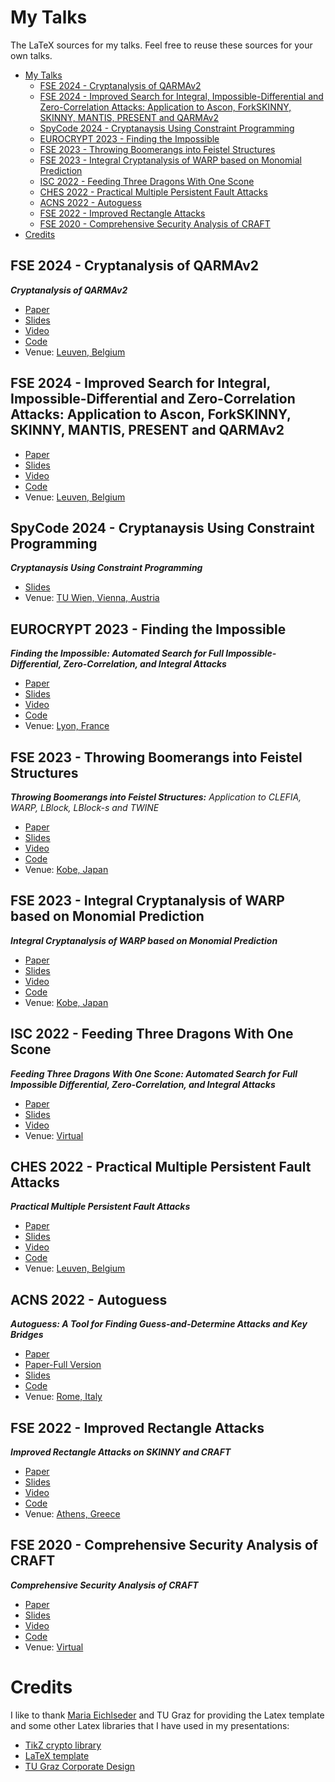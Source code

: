 # My Talks

The LaTeX sources for my talks. Feel free to reuse these sources for your own talks.

- [My Talks](#my-talks)
  - [FSE 2024 - Cryptanalysis of QARMAv2](#fse-2024---cryptanalysis-of-qarmav2)
  - [FSE 2024 - Improved Search for Integral, Impossible-Differential and Zero-Correlation Attacks: Application to Ascon, ForkSKINNY, SKINNY, MANTIS, PRESENT and QARMAv2](#fse-2024---improved-search-for-integral-impossible-differential-and-zero-correlation-attacks-application-to-ascon-forkskinny-skinny-mantis-present-and-qarmav2)
  - [SpyCode 2024 - Cryptanaysis Using Constraint Programming](#spycode-2024---cryptanaysis-using-constraint-programming)
  - [EUROCRYPT 2023 - Finding the Impossible](#eurocrypt-2023---finding-the-impossible)
  - [FSE 2023 - Throwing Boomerangs into Feistel Structures](#fse-2023---throwing-boomerangs-into-feistel-structures)
  - [FSE 2023 - Integral Cryptanalysis of WARP based on Monomial Prediction](#fse-2023---integral-cryptanalysis-of-warp-based-on-monomial-prediction)
  - [ISC 2022 - Feeding Three Dragons With One Scone](#isc-2022---feeding-three-dragons-with-one-scone)
  - [CHES 2022 - Practical Multiple Persistent Fault Attacks](#ches-2022---practical-multiple-persistent-fault-attacks)
  - [ACNS 2022 - Autoguess](#acns-2022---autoguess)
  - [FSE 2022 - Improved Rectangle Attacks](#fse-2022---improved-rectangle-attacks)
  - [FSE 2020 - Comprehensive Security Analysis of CRAFT](#fse-2020---comprehensive-security-analysis-of-craft)
- [Credits](#credits)

## FSE 2024 - Cryptanalysis of QARMAv2
***Cryptanalysis of QARMAv2***

- [Paper](https://ia.cr/2023/1833)
- [Slides](20240328-FSE-2024)
- [Video](https://youtu.be/ik-jy0r2NHA?t=1379)
- [Code](https://github.com/hadipourh/QARMAnalysis)
- Venue: [Leuven, Belgium](https://fse.iacr.org/2024/)

## FSE 2024 - Improved Search for Integral, Impossible-Differential and Zero-Correlation Attacks: Application to Ascon, ForkSKINNY, SKINNY, MANTIS, PRESENT and QARMAv2 

- [Paper](https://ia.cr/2023/1701)
- [Slides](20240326-FSE-2024)
- [Video](https://youtu.be/xzKnzFDCMes?t=2590)
- [Code](https://github.com/hadipourh/zeroplus)
- Venue: [Leuven, Belgium](https://fse.iacr.org/2024/)

## SpyCode 2024 - Cryptanaysis Using Constraint Programming
***Cryptanaysis Using Constraint Programming***

- [Slides](20240127-SpyCode-2024)
- Venue: [TU Wien, Vienna, Austria](https://spycode.at/events/)

## EUROCRYPT 2023 - Finding the Impossible
***Finding the Impossible: Automated Search for Full Impossible-Differential, Zero-Correlation, and Integral Attacks***

- [Paper](https://ia.cr/2022/1147)
- [Slides](20230424-EUROCRYPT-2023)
- [Video](https://youtu.be/_DajyWvK_qU?list=PLeeS-3Ml-rpoPvbe9Kwmtubt-d7bQrl_c&t=1351)
- [Code](https://github.com/hadipourh/zero)
- Venue: [Lyon, France](https://eurocrypt.iacr.org/2023/)

## FSE 2023 - Throwing Boomerangs into Feistel Structures

***Throwing Boomerangs into Feistel Structures:***
*Application to CLEFIA, WARP, LBlock, LBlock-s and TWINE*

- [Paper](https://eprint.iacr.org/2022/745)
- [Slides](20230321-FSE-2023)
- [Video](https://youtu.be/7ABCANs2dMM?t=1084)
- [Code](https://github.com/hadipourh/comeback)
- Venue: [Kobe, Japan](https://fse.iacr.org/2023/japanEvent.php)

## FSE 2023 - Integral Cryptanalysis of WARP based on Monomial Prediction
***Integral Cryptanalysis of WARP based on Monomial Prediction***

- [Paper](https://ia.cr/2022/729)
- [Slides](20230323-FSE-2023)
- [Video](https://www.youtube.com/watch?v=dhLCiznBa-s&list=PLeeS-3Ml-rpod9ZTUNxz-zc2vF-JdTjXr&index=19)
- [Code](https://github.com/hadipourh/mpt)
- Venue: [Kobe, Japan](https://fse.iacr.org/2023/japanEvent.php)

## ISC 2022 - Feeding Three Dragons With One Scone

***Feeding Three Dragons With One Scone: Automated Search for Full Impossible Differential, Zero-Correlation, and Integral Attacks***

- [Paper](https://eprint.iacr.org/2022/1147)
- [Slides](20221024-ISC-2022)
- [Video](https://www.aparat.com/v/ofAxe)
- Venue: [Virtual](https://www.aparat.com/Irancrypt/%D8%A7%D9%86%D8%AC%D9%85%D9%86%20%D8%B1%D9%85%D8%B2%20%D8%A7%DB%8C%D8%B1%D8%A7%D9%86)

## CHES 2022 - Practical Multiple Persistent Fault Attacks

***Practical Multiple Persistent Fault Attacks***

- [Paper](https://tches.iacr.org/index.php/TCHES/article/view/9301)
- [Slides](20220920-CHES-2022)
- [Video](https://youtu.be/2WC2YsNNx4k?list=PLeeS-3Ml-rpqHXup_CobppLo634caX_-s)
- [Code](https://github.com/hadipourh/faultyaes)
- Venue: [Leuven, Belgium](https://ches.iacr.org/2022/)

## ACNS 2022 - Autoguess

***Autoguess: A Tool for Finding Guess-and-Determine Attacks and Key Bridges***

- [Paper](https://link.springer.com/chapter/10.1007/978-3-031-09234-3_12)
- [Paper-Full Version](https://eprint.iacr.org/2021/1529)
- [Slides](20220622-ACNS-2022)
- [Code](https://github.com/hadipourh/autoguess)
- Venue: [Rome, Italy](https://acns22.di.uniroma1.it/)

## FSE 2022 - Improved Rectangle Attacks

***Improved Rectangle Attacks on SKINNY and CRAFT***

- [Paper](https://tosc.iacr.org/index.php/ToSC/article/view/8908)
- [Slides](20220323-FSE-2022)
- [Video](https://www.youtube.com/watch?v=h5hYzFtaFEw)
- [Code](https://github.com/hadipourh/Boomerang)
- Venue: [Athens, Greece](https://fse.iacr.org/2022/)

## FSE 2020 - Comprehensive Security Analysis of CRAFT

***Comprehensive Security Analysis of CRAFT***

- [Paper](https://tosc.iacr.org/index.php/ToSC/article/view/8466)
- [Slides](20201113-FSE-2020)
- [Video](https://www.youtube.com/watch?v=GgmIaPiTgVg)
- [Code](https://github.com/hadipourh/craftanalysis)
- Venue: [Virtual](https://fse.iacr.org/2020/program.php)

# Credits

I like to thank [Maria Eichlseder](https://www.iaik.tugraz.at/person/maria-eichlseder/) and TU Graz for providing the Latex template and some other Latex libraries that I have used in my presentations:

- [TikZ crypto library](https://extgit.iaik.tugraz.at/meichlseder/tikz)
- [LaTeX template](https://extgit.iaik.tugraz.at/meichlseder/tugraz-presentation)
- [TU Graz Corporate Design](https://www.tugraz.at/)
